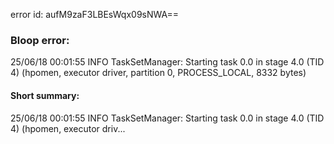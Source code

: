 error id: aufM9zaF3LBEsWqx09sNWA==
### Bloop error:

25/06/18 00:01:55 INFO TaskSetManager: Starting task 0.0 in stage 4.0 (TID 4) (hpomen, executor driver, partition 0, PROCESS_LOCAL, 8332 bytes)
#### Short summary: 

25/06/18 00:01:55 INFO TaskSetManager: Starting task 0.0 in stage 4.0 (TID 4) (hpomen, executor driv...